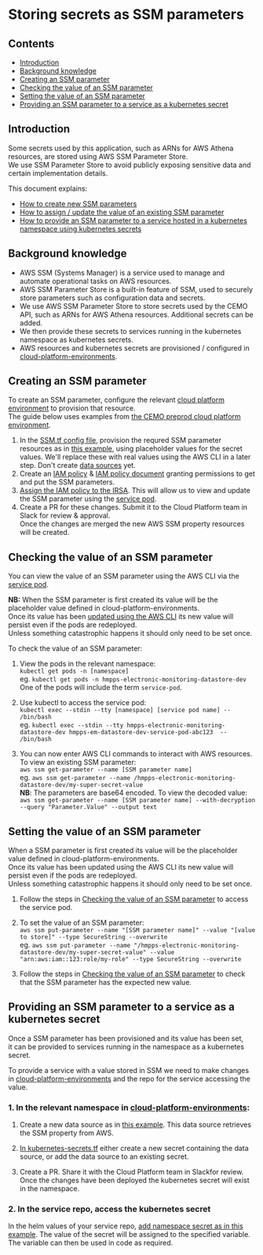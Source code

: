 # Storing secrets as SSM parameters


## Contents
- [Introduction](#introduction)
- [Background knowledge](#background-knowledge)
- [Creating an SSM parameter](#creating-an-ssm-parameter)
- [Checking the value of an SSM parameter](#checking-the-value-of-an-ssm-parameter)
- [Setting the value of an SSM parameter](#setting-the-value-of-an-ssm-parameter)
- [Providing an SSM parameter to a service as a kubernetes secret](#providing-an-ssm-parameter-to-a-service-as-a-kubernetes-secret)

## Introduction

Some secrets used by this application, such as ARNs for AWS Athena resources, are stored using AWS SSM Parameter Store.  
We use SSM Parameter Store to avoid publicly exposing sensitive data and certain implementation details.

This document explains:
- [How to create new SSM parameters](#creating-an-ssm-parameter)
- [How to assign / update the value of an existing SSM parameter](#setting-the-value-of-an-ssm-parameter)
- [How to provide an SSM parameter to a service hosted in a kubernetes namespace using kubernetes secrets](#providing-an-ssm-parameter-to-a-service-as-a-kubernetes-secret)

## Background knowledge

- AWS SSM (Systems Manager) is a service used to manage and automate operational tasks on AWS resources.
- AWS SSM Parameter Store is a built-in feature of SSM, used to securely store parameters such as configuration data and secrets.
- We use AWS SSM Parameter Store to store secrets used by the CEMO API, such as ARNs for AWS Athena resources. Additional secrets can be added.
- We then provide these secrets to services running in the kubernetes namespace as kubernetes secrets.
- AWS resources and kubernetes secrets are provisioned / configured in [cloud-platform-environments](https://github.com/ministryofjustice/cloud-platform-environments).

## Creating an SSM parameter

To create an SSM parameter, configure the relevant [cloud platform environment](https://github.com/ministryofjustice/cloud-platform-environments) to provision that resource.  
The guide below uses examples from [the CEMO preprod cloud platform environment](https://github.com/ministryofjustice/cloud-platform-environments/tree/main/namespaces/live.cloud-platform.service.justice.gov.uk/hmpps-electronic-monitoring-datastore-preprod).
1. In the [SSM.tf config file](https://github.com/ministryofjustice/cloud-platform-environments/blob/main/namespaces/live.cloud-platform.service.justice.gov.uk/hmpps-electronic-monitoring-datastore-preprod/resources/ssm.tf), provision the requred SSM parameter resources as in [this example](https://github.com/ministryofjustice/cloud-platform-environments/blob/3d8e65733b17e7733eba59a986b4e37a82e8bc83/namespaces/live.cloud-platform.service.justice.gov.uk/hmpps-electronic-monitoring-datastore-preprod/resources/ssm.tf#L1), using placeholder values for the secret values. We'll replace these with real values using the AWS CLI in a later step. Don't create [data sources](https://github.com/ministryofjustice/cloud-platform-environments/blob/3d8e65733b17e7733eba59a986b4e37a82e8bc83/namespaces/live.cloud-platform.service.justice.gov.uk/hmpps-electronic-monitoring-datastore-preprod/resources/ssm.tf#L16) yet.
1. Create an [IAM policy](https://github.com/ministryofjustice/cloud-platform-environments/blob/3d8e65733b17e7733eba59a986b4e37a82e8bc83/namespaces/live.cloud-platform.service.justice.gov.uk/hmpps-electronic-monitoring-datastore-preprod/resources/iam-policies.tf#L34) & [IAM policy document](https://github.com/ministryofjustice/cloud-platform-environments/blob/3d8e65733b17e7733eba59a986b4e37a82e8bc83/namespaces/live.cloud-platform.service.justice.gov.uk/hmpps-electronic-monitoring-datastore-preprod/resources/iam-policies.tf#L20) granting permissions to get and put the SSM parameters.
3. [Assign the IAM policy to the IRSA](https://github.com/ministryofjustice/cloud-platform-environments/blob/3d8e65733b17e7733eba59a986b4e37a82e8bc83/namespaces/live.cloud-platform.service.justice.gov.uk/hmpps-electronic-monitoring-datastore-preprod/resources/cross-iam-role-sa.tf#L10). This will allow us to view and update the SSM parameter using the [service pod](https://user-guide.cloud-platform.service.justice.gov.uk/documentation/other-topics/cloud-platform-service-pod.html#cloud-platform-service-pod-for-aws-cli-access).
4. Create a PR for these changes. Submit it to the Cloud Platform team in Slack for review & approval.  
Once the changes are merged the new AWS SSM property resources will be created.

## Checking the value of an SSM parameter

You can view the value of an SSM parameter using the AWS CLI via the [service pod](https://user-guide.cloud-platform.service.justice.gov.uk/documentation/other-topics/cloud-platform-service-pod.html#cloud-platform-service-pod-for-aws-cli-access).

**NB:** When the SSM parameter is first created its value will be the placeholder value defined in cloud-platform-environments.  
Once its value has been [updated using the AWS CLI](#setting-the-value-of-an-ssm-parameter) its new value will persist even if the pods are redeployed.  
Unless something catastrophic happens it should only need to be set once.

To check the value of an SSM parameter:
1. View the pods in the relevant namespace:  
`kubectl get pods -n [namespace]`    
 eg. `kubectl get pods -n hmpps-electronic-monitoring-datastore-dev`  
One of the pods will include the term `service-pod`.

2. Use kubectl to access the service pod:  
`kubectl exec --stdin --tty [namespace] [service pod name] -- /bin/bash`  
eg. `kubectl exec --stdin --tty hmpps-electronic-monitoring-datastore-dev hmpps-em-datastore-dev-service-pod-abc123  -- /bin/bash` 

3. You can now enter AWS CLI commands to interact with AWS resources.  
To view an existing SSM parameter:  
`aws ssm get-parameter --name [SSM parameter name]`  
eg. `aws ssm get-parameter --name /hmpps-electronic-monitoring-datastore-dev/my-super-secret-value`  
**NB**: The parameters are base64 encoded. To view the decoded value:  
`aws ssm get-parameter --name [SSM parameter name] --with-decryption --query "Parameter.Value" --output text`

## Setting the value of an SSM parameter

When a SSM parameter is first created its value will be the placeholder value defined in cloud-platform-environments.  
Once its value has been updated using the AWS CLI its new value will persist even if the pods are redeployed.  
Unless something catastrophic happens it should only need to be set once.

1. Follow the steps in [Checking the value of an SSM parameter](#checking-the-value-of-an-ssm-parameter) to access the service pod.

2. To set the value of an SSM parameter:  
`aws ssm put-parameter --name "[SSM parameter name]" --value "[value to store]" --type SecureString --overwrite`  
eg. `aws ssm put-parameter --name "/hmpps-electronic-monitoring-datastore-dev/my-super-secret-value" --value "arn:aws:iam::123:role/my-role" --type SecureString --overwrite`

3. Follow the steps in [Checking the value of an SSM parameter](#checking-the-value-of-an-ssm-parameter) to check that the SSM parameter has the expected new value.

## Providing an SSM parameter to a service as a kubernetes secret

Once a SSM parameter has been provisioned and its value has been set,  
it can be provided to services running in the namespace as a kubernetes secret.

To provide a service with a value stored in SSM we need to make changes in [cloud-platform-environments](https://github.com/ministryofjustice/cloud-platform-environments/tree/main) and the repo for the service accessing the value.

### 1. In the relevant namespace in [cloud-platform-environments](https://github.com/ministryofjustice/cloud-platform-environments/tree/main):

1. Create a new data source as in [this example](https://github.com/ministryofjustice/cloud-platform-environments/blob/b62ab2b0c750af416963e029b87a330cb842e83f/namespaces/live.cloud-platform.service.justice.gov.uk/hmpps-electronic-monitoring-datastore-preprod/resources/ssm.tf#L16). This data source retrieves the SSM property from AWS.

2. [In kubernetes-secrets.tf](https://github.com/ministryofjustice/cloud-platform-environments/blob/b62ab2b0c750af416963e029b87a330cb842e83f/namespaces/live.cloud-platform.service.justice.gov.uk/hmpps-electronic-monitoring-datastore-preprod/resources/kubernetes-secrets.tf#L1) either create a new secret containing the data source, or add the data source to an existing secret.

3. Create a PR. Share it with the Cloud Platform team in Slackfor review.  
Once the changes have been deployed the kubernetes secret will exist in the namespace.

### 2. In the service repo, access the kubernetes secret

In the helm values of your service repo, [add namespace secret as in this example](https://github.com/ministryofjustice/hmpps-electronic-monitoring-datastore-api/blob/c8e54c9a01402a937169c8404de8b98fe0ac4e03/helm_deploy/hmpps-electronic-monitoring-datastore-api/values.yaml#L29). The value of the secret will be assigned to the specified variable. The variable can then be used in code as required.

